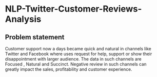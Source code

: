 # NLP-Twitter-Customer-Reviews-Analysis
## Problem statement
Customer support now a days became quick and natural in channels like Twitter and Facebook where uses request for help, support or show their disappointment with larger audience. The data in such channels are Focused , Natural and Succinct.
Negative review in such channels can greatly impact the sales, profitability and customer experience.

